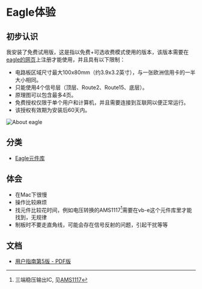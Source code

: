 # Eagle体验

## 初步认识

我安装了免费试用版，这是指以免费+可选收费模式使用的版本，该版本需要在[eagle的网页](http://www.element-14.com/eagle-freemium)上注册才能使用，并且具有以下限制：

* 电路板区域尺寸最大100x80mm（约3.9x3.2英寸），与一张欧洲信用卡的一半大小相同。
* 只能使用4个信号层（顶层、Route2、Route15、底层）。
* 原理图可以包含最多4页。
* 免费授权仅限于单个用户和计算机，并且需要连接到互联网以便正常运行。
* 该授权有效期为安装后60天内。

![About eagle](http://ww1.sinaimg.cn/large/a74eed94jw1e0gjm1wn3zj.jpg) 

## 分类

* [Eagle元件库](eagle-library.html)

## 体会

* 在Mac下很慢
* 操作比较麻烦
* 找元件比较花时间，例如电压转换的AMS1117[^ams1117]需要在vb-e这个元件库里才能找到，无规律
* 制板时不要走直角线，可能会存在信号反射的问题，引起干扰等等

## 文档

* [用户指南第5版 - PDF版](http://eagle.timll.com/down/manual/EAGLE_UserGuide.pdf)

[^ams1117]: 三端稳压输出IC, 见[AMS1117](ams1117.html)
